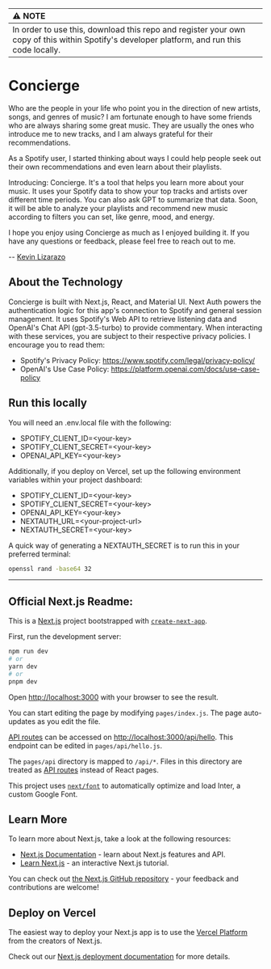 | :warning: NOTE          |
|:---------------------------|
| In order to use this, download this repo and register your own copy of this within Spotify's developer platform, and run this code locally.    |

# Concierge
Who are the people in your life who point you in the direction of new artists, songs, and genres of music?
I am fortunate enough to have some friends who are always sharing some great music. They are usually the 
ones who introduce me to new tracks, and I am always grateful for their recommendations.

As a Spotify user, I started thinking about ways I could help people seek out their own recommendations and even 
learn about their playlists.

Introducing: Concierge. It's a tool that helps you learn more about your music. It uses your Spotify data to show 
your top tracks and artists over different time periods. You can also ask GPT to summarize that data. Soon, it will 
be able to analyze your playlists and recommend new music according to filters you can set, like genre, mood, and 
energy.

I hope you enjoy using Concierge as much as I enjoyed building it. If you have any questions or feedback, please feel 
free to reach out to me.

-- [Kevin Lizarazo](https://kevinlizarazo.com)

## About the Technology
Concierge is built with Next.js, React, and Material UI. Next Auth powers the authentication logic for this app's 
connection to Spotify and general session management. It uses Spotify's Web API to retrieve listening data and 
OpenAI's Chat API (gpt-3.5-turbo) to provide commentary. When interacting with these services, you are subject to 
their respective privacy policies. I encourage you to read them:

- Spotify's Privacy Policy: https://www.spotify.com/legal/privacy-policy/
- OpenAI's Use Case Policy: https://platform.openai.com/docs/use-case-policy


## Run this locally

You will need an .env.local file with the following:

- SPOTIFY_CLIENT_ID=\<your-key>
- SPOTIFY_CLIENT_SECRET=\<your-key>
- OPENAI_API_KEY=\<your-key>

Additionally, if you deploy on Vercel, set up the following environment variables within your project dashboard:

- SPOTIFY_CLIENT_ID=\<your-key>
- SPOTIFY_CLIENT_SECRET=\<your-key>
- OPENAI_API_KEY=\<your-key>
- NEXTAUTH_URL=\<your-project-url>
- NEXTAUTH_SECRET=\<your-key>

A quick way of generating a NEXTAUTH_SECRET is to run this in your preferred terminal:

```bash
openssl rand -base64 32
```

---

## Official Next.js Readme:

This is a [Next.js](https://nextjs.org/) project bootstrapped with [`create-next-app`](https://github.com/vercel/next.js/tree/canary/packages/create-next-app).

First, run the development server:

```bash
npm run dev
# or
yarn dev
# or
pnpm dev
```

Open [http://localhost:3000](http://localhost:3000) with your browser to see the result.

You can start editing the page by modifying `pages/index.js`. The page auto-updates as you edit the file.

[API routes](https://nextjs.org/docs/api-routes/introduction) can be accessed on [http://localhost:3000/api/hello](http://localhost:3000/api/hello). This endpoint can be edited in `pages/api/hello.js`.

The `pages/api` directory is mapped to `/api/*`. Files in this directory are treated as [API routes](https://nextjs.org/docs/api-routes/introduction) instead of React pages.

This project uses [`next/font`](https://nextjs.org/docs/basic-features/font-optimization) to automatically optimize and load Inter, a custom Google Font.

## Learn More

To learn more about Next.js, take a look at the following resources:

- [Next.js Documentation](https://nextjs.org/docs) - learn about Next.js features and API.
- [Learn Next.js](https://nextjs.org/learn) - an interactive Next.js tutorial.

You can check out [the Next.js GitHub repository](https://github.com/vercel/next.js/) - your feedback and contributions are welcome!

## Deploy on Vercel

The easiest way to deploy your Next.js app is to use the [Vercel Platform](https://vercel.com/new?utm_medium=default-template&filter=next.js&utm_source=create-next-app&utm_campaign=create-next-app-readme) from the creators of Next.js.

Check out our [Next.js deployment documentation](https://nextjs.org/docs/deployment) for more details.
